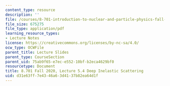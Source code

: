 ```yaml
---
content_type: resource
description: ''
file: /courses/8-701-introduction-to-nuclear-and-particle-physics-fall-2020/d31e63ff7e4346a63d4137b82ea64d1f_MIT8_701f20_lec5.4.pdf
file_size: 675275
file_type: application/pdf
learning_resource_types:
- Lecture Notes
license: https://creativecommons.org/licenses/by-nc-sa/4.0/
ocw_type: OCWFile
parent_title: Lecture Slides
parent_type: CourseSection
parent_uid: 75ab9f65-e7ec-e552-10bf-b2eca4629bf0
resourcetype: Document
title: 8.701 Fall 2020, Lecture 5.4 Deep Inelastic Scattering
uid: d31e63ff-7e43-46a6-3d41-37b82ea64d1f
---
```

